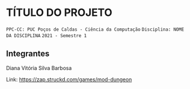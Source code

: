 # TÍTULO DO PROJETO

`PPC-CC: PUC Poços de Caldas - Ciência da Computação`
`Disciplina: NOME DA DISCIPLINA`
`2021 - Semestre 1`

## Integrantes

Diana Vitória Silva Barbosa

Link: https://zap.struckd.com/games/mod-dungeon
